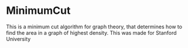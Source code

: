 # MinimumCut
This is a minimum cut algorithm for graph theory, that determines how to find the area in a graph of highest density. This was made for Stanford University
